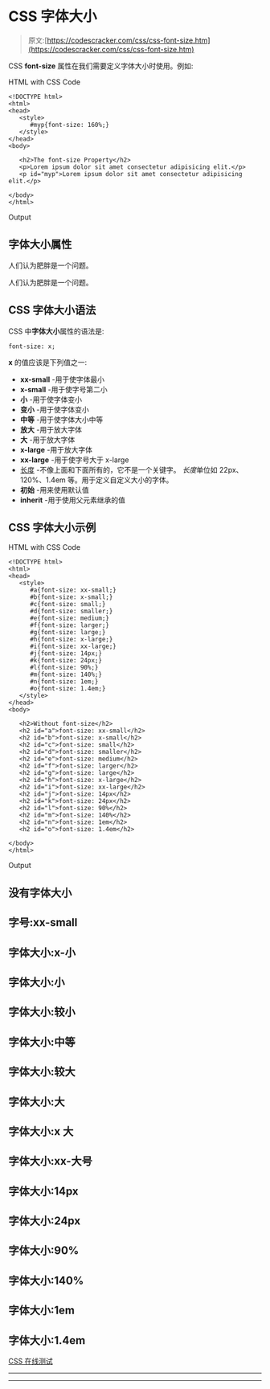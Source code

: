# CSS 字体大小

> 原文:[https://codescracker.com/css/css-font-size.htm](https://codescracker.com/css/css-font-size.htm)

CSS **font-size** 属性在我们需要定义字体大小时使用。例如:

HTML with CSS Code

```
<!DOCTYPE html>
<html>
<head>
   <style>
      #myp{font-size: 160%;}
   </style>
</head>
<body>

   <h2>The font-size Property</h2>
   <p>Lorem ipsum dolor sit amet consectetur adipisicing elit.</p>
   <p id="myp">Lorem ipsum dolor sit amet consectetur adipisicing elit.</p>

</body>
</html>
```

Output

## 字体大小属性

人们认为肥胖是一个问题。

人们认为肥胖是一个问题。

## CSS 字体大小语法

CSS 中**字体大小**属性的语法是:

```
font-size: x;
```

**x** 的值应该是下列值之一:

*   **xx-small** -用于使字体最小
*   **x-small** -用于使字号第二小
*   **小** -用于使字体变小
*   **变小** -用于使字体变小
*   **中等** -用于使字体大小中等
*   **放大** -用于放大字体
*   **大** -用于放大字体
*   **x-large** -用于放大字体
*   **xx-large** -用于使字号大于 x-large
*   [长度](/css/css-length-units.htm) -不像上面和下面所有的，它不是一个关键字。 *长度*单位如 22px、120%、1.4em 等。用于定义自定义大小的字体。
*   **初始** -用来使用默认值
*   **inherit** -用于使用父元素继承的值

## CSS 字体大小示例

HTML with CSS Code

```
<!DOCTYPE html>
<html>
<head>
   <style>
      #a{font-size: xx-small;}
      #b{font-size: x-small;}
      #c{font-size: small;}
      #d{font-size: smaller;}
      #e{font-size: medium;}
      #f{font-size: larger;}
      #g{font-size: large;}
      #h{font-size: x-large;}
      #i{font-size: xx-large;}
      #j{font-size: 14px;}
      #k{font-size: 24px;}
      #l{font-size: 90%;}
      #m{font-size: 140%;}
      #n{font-size: 1em;}
      #o{font-size: 1.4em;}
   </style>
</head>
<body>

   <h2>Without font-size</h2>
   <h2 id="a">font-size: xx-small</h2>
   <h2 id="b">font-size: x-small</h2>
   <h2 id="c">font-size: small</h2>
   <h2 id="d">font-size: smaller</h2>
   <h2 id="e">font-size: medium</h2>
   <h2 id="f">font-size: larger</h2>
   <h2 id="g">font-size: large</h2>
   <h2 id="h">font-size: x-large</h2>
   <h2 id="i">font-size: xx-large</h2>
   <h2 id="j">font-size: 14px</h2>
   <h2 id="k">font-size: 24px</h2>
   <h2 id="l">font-size: 90%</h2>
   <h2 id="m">font-size: 140%</h2>
   <h2 id="n">font-size: 1em</h2>
   <h2 id="o">font-size: 1.4em</h2>

</body>
</html>
```

Output

## 没有字体大小

## 字号:xx-small

## 字体大小:x-小

## 字体大小:小

## 字体大小:较小

## 字体大小:中等

## 字体大小:较大

## 字体大小:大

## 字体大小:x 大

## 字体大小:xx-大号

## 字体大小:14px

## 字体大小:24px

## 字体大小:90%

## 字体大小:140%

## 字体大小:1em

## 字体大小:1.4em

[CSS 在线测试](/exam/showtest.php?subid=5)

* * *

* * *